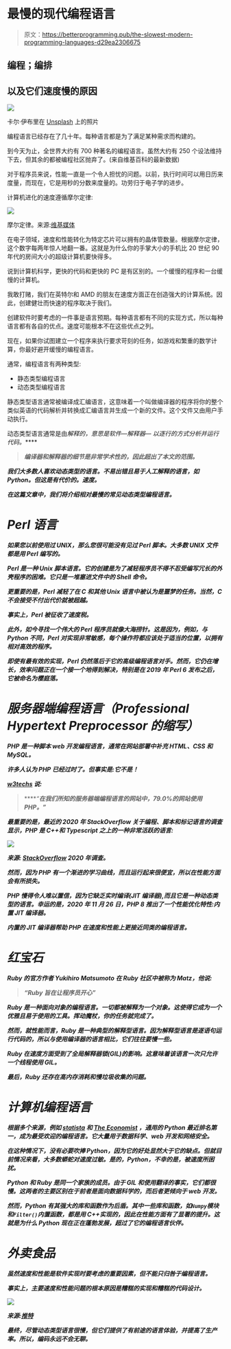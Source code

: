 # 最慢的现代编程语言

> 原文：<https://betterprogramming.pub/the-slowest-modern-programming-languages-d29ea2306675>

## 编程；编排

## 以及它们速度慢的原因

![](img/89ccff14661449a61161ef997870c926.png)

卡尔·伊布里在 [Unsplash](https://unsplash.com?utm_source=medium&utm_medium=referral) 上的照片

编程语言已经存在了几十年。每种语言都是为了满足某种需求而构建的。

到今天为止，全世界大约有 700 种著名的编程语言。虽然大约有 250 个设法维持下去，但其余的都被编程社区抛弃了。(来自维基百科的最新数据)

对于程序员来说，性能一直是一个令人担忧的问题。以前，执行时间可以用日历来度量，而现在，它是用秒的分数来度量的。功劳归于电子学的进步。

计算机进化的速度遵循摩尔定律:

![](img/f9f26fdd168703a5acbe5c89d367ae97.png)

摩尔定律。来源:[维基媒体](https://upload.wikimedia.org/wikipedia/commons/8/8b/Moore%27s_Law_Transistor_Count_1971-2018.png)

在电子领域，速度和性能转化为特定芯片可以拥有的晶体管数量。根据摩尔定律，这个数字每两年惊人地翻一番。这就是为什么你的手掌大小的手机比 20 世纪 90 年代的房间大小的超级计算机要快得多。

说到计算机科学，更快的代码和更快的 PC 是有区别的。一个缓慢的程序和一台缓慢的计算机。

我敢打赌，我们在英特尔和 AMD 的朋友在速度方面正在创造强大的计算系统。因此，创建健壮而快速的程序取决于我们。

创建软件时要考虑的一件事是语言预期。每种语言都有不同的实现方式，所以每种语言都有各自的优点。速度可能根本不在这些优点之列。

现在，如果你试图建立一个程序来执行要求苛刻的任务，如游戏和繁重的数学计算，你最好避开缓慢的编程语言。

通常，编程语言有两种类型:

*   静态类型编程语言
*   动态类型编程语言

静态类型语言通常被编译成汇编语言，这意味着一个叫做编译器的程序将你的整个类似英语的代码解析并转换成汇编语言并生成一个新的文件。这个文件又由用户手动执行。

动态类型语言通常是由***解释的*，意思是软件—**解释器—* 以逐行的方式分析并运行代码**。*****

> ***编译器和解释器的细节是非常学术性的，因此超出了本文的范围。***

***我们大多数人喜欢动态类型的语言。不易出错且易于人工解释的语言，如 Python。但这是有代价的。速度。***

***在这篇文章中，我们将介绍相对最慢的常见动态类型编程语言。***

# ***Perl 语言***

***如果您以前使用过 UNIX，那么您很可能没有见过 Perl 脚本。大多数 UNIX 文件都是用 Perl 编写的。***

***Perl 是一种 Unix 脚本语言。它的创建是为了减轻程序员不得不忍受编写冗长的外壳程序的困难。它只是一堆塞进文件中的 Shell 命令。***

***更重要的是，Perl 减轻了在 C 和其他 Unix 语言中被认为是噩梦的任务。当然，C 不会接受不付出代价就被超越。***

***事实上，Perl 被征收了速度税。***

***此外，如今寻找一个伟大的 Perl 程序员就像大海捞针。这是因为，例如，与 Python 不同，Perl 对实现非常敏感，每个操作符都应该处于适当的位置，以拥有相对高效的程序。***

***即使有最有效的实现，Perl 仍然落后于它的高级编程语言对手。然而，它仍在增长，效率问题正在一个接一个地得到解决，特别是在 2019 年 Perl 6 发布之后，它被命名为樱庭落。***

# ***服务器端编程语言（Professional Hypertext Preprocessor 的缩写）***

***PHP 是一种脚本 web 开发编程语言，通常在网站部署中补充 HTML、CSS 和 MySQL。***

***许多人认为 PHP 已经过时了。但事实是:它不是！***

***[w3techs](https://w3techs.com/technologies/details/pl-php) 说:***

> *****“**在我们所知的服务器端编程语言的网站中，79.0%的网站使用 PHP。”***

***最重要的是，最近的 2020 年 StackOverflow 关于编程、脚本和标记语言的调查显示，PHP 是 C++和 Typescript 之上的一种非常活跃的语言:***

***![](img/35d7d8d821a6a170f602b42f84c43a4e.png)***

***来源: [StackOverflow](https://insights.stackoverflow.com/survey/2020#technology-programming-scripting-and-markup-languages-all-respondents) 2020 年调查。***

***然而，因为 PHP 有一个渐进的学习曲线，而且运行起来很便宜，所以在性能方面会有所损失。***

***PHP 慢得令人难以置信，因为它缺乏实时编译(JIT 编译器),而且它是一种动态类型的语言。幸运的是，2020 年 11 月 26 日，PHP 8 推出了一个性能优化特性:内置 JIT 编译器。***

***内置的 JIT 编译器帮助 PHP 在速度和性能上更接近同类的编程语言。***

# ***红宝石***

***Ruby 的官方作者 Yukihiro Matsumoto 在 Ruby 社区中被称为 Matz，他说:***

> ***“Ruby 旨在让程序员开心”***

***Ruby 是一种面向对象的编程语言。一切都被解释为一个对象。这使得它成为一个优雅且易于使用的工具。挥动魔杖，你的任务就完成了。***

***然而，就性能而言，Ruby 是一种典型的解释型语言。因为解释型语言是逐语句运行代码的，所以与使用编译器的语言相比，它们往往要慢一些。***

***Ruby 在速度方面受到了全局解释器锁(GIL)的影响。这意味着该语言一次只允许一个线程使用 GIL。***

***最后，Ruby 还存在高内存消耗和慢垃圾收集的问题。***

# ***计算机编程语言***

***根据多个来源，例如 [statista](https://www.statista.com/chart/21017/most-popular-programming-languages/) 和 [The Economist](https://www.economist.com/graphic-detail/2018/07/26/python-is-becoming-the-worlds-most-popular-coding-language) ，通用的 Python 最近排名第一，成为最受欢迎的编程语言。它大量用于数据科学、web 开发和网络安全。***

***在这种情况下，没有必要吹捧 Python，因为它的好处显然大于它的缺点。但就目前情况来看，大多数蟒蛇对速度过敏。是的，Python，不幸的是，被速度所困扰。***

***Python 和 Ruby 是同一个家族的成员。由于 GIL 和使用翻译的事实，它们都很慢。这两者的主要区别在于前者是面向数据科学的，而后者更倾向于 web 开发。***

***然而，Python 有其强大的库和函数作为后盾。其中一些库和函数，如`Numpy`模块和`Filter()`内置函数，都是用 C++实现的，因此在性能方面有了显著的提升。这就是为什么 Python 现在正在蓬勃发展，超过了它的编程语言伙伴。***

# ***外卖食品***

***虽然速度和性能是软件实现时要考虑的重要因素，但不能只归咎于编程语言。***

***事实上，主要速度和性能问题的根本原因是糟糕的实现和糟糕的代码设计。***

***![](img/b34d88e8431fe4c142a9822558b63098.png)***

***来源:[推特](https://twitter.com/billkarwin/status/487022360373895169)***

***最终，尽管动态类型语言很慢，但它们提供了有前途的语言体验，并提高了生产率。所以，编码永远不会无聊。***